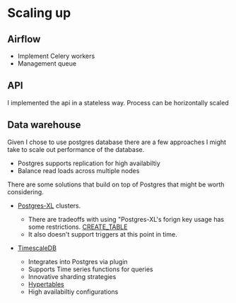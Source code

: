 # Scaling up


## Airflow
- Implement Celery workers
- Management queue

## API

I implemented the api in a stateless way.
Process can be horizontally scaled


## Data warehouse

Given I chose to use postgres database there are a few approaches I might take to scale out performance of the database.

- Postgres supports replication for high availabiltiy
- Balance read loads across multiple nodes

There are some solutions that build on top of Postgres that might be worth considering.
- [Postgres-XL](https://www.postgres-xl.org/documentation/intro-whatis-postgres-xl.html) clusters. 
    - There are tradeoffs with using "Postgres-XL's forign key usage has some restrictions.  [CREATE_TABLE](https://www.postgres-xl.org/documentation/sql-createtable.html)
    - It also doesn't support triggers at this point in time.

- [TimescaleDB](https://docs.timescale.com/timescaledb/latest/)
    - Integrates into Postgres via plugin
    - Supports Time series functions for queries
    - Innovative sharding strategies
    - [Hypertables](https://docs.timescale.com/timescaledb/latest/how-to-guides/hypertables/)
    - High availabiltiy configurations
